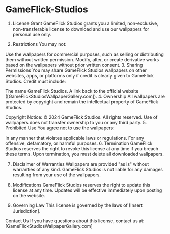 # GameFlick-Studios

1. License Grant
GameFlick Studios grants you a limited, non-exclusive, non-transferable license to download and use our wallpapers for personal use only.

2. Restrictions
You may not:

Use the wallpapers for commercial purposes, such as selling or distributing them without written permission.
Modify, alter, or create derivative works based on the wallpapers without prior written consent.
3. Sharing Permissions
You may share GameFlick Studios wallpapers on other websites, apps, or platforms only if credit is clearly given to GameFlick Studios. Credit must include:

The name GameFlick Studios.
A link back to the official website ([GameFlickStudiosWallpaperGallery.com]).
4. Ownership
All wallpapers are protected by copyright and remain the intellectual property of GameFlick Studios.

Copyright Notice: © 2024 GameFlick Studios. All rights reserved.
Use of wallpapers does not transfer ownership to you or any third party.
5. Prohibited Use
You agree not to use the wallpapers:

In any manner that violates applicable laws or regulations.
For any offensive, defamatory, or harmful purposes.
6. Termination
GameFlick Studios reserves the right to revoke this license at any time if you breach these terms. Upon termination, you must delete all downloaded wallpapers.

7. Disclaimer of Warranties
Wallpapers are provided "as is" without warranties of any kind. GameFlick Studios is not liable for any damages resulting from your use of the wallpapers.

8. Modifications
GameFlick Studios reserves the right to update this license at any time. Updates will be effective immediately upon posting on the website.

9. Governing Law
This license is governed by the laws of [Insert Jurisdiction].

Contact Us
If you have questions about this license, contact us at:
[GameFlickStudiosWallpaperGallery.com]
